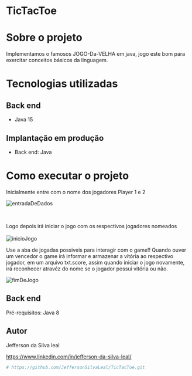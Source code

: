 # TicTacToe
# Sobre o projeto
Implementamos o famosos JOGO-Da-VELHA em java, jogo este bom para exercitar conceitos básicos da linguagem.

# Tecnologias utilizadas
## Back end
- Java 15

## Implantação em produção
- Back end: Java


# Como executar o projeto
Inicialmente entre com o nome dos jogadores Player 1 e 2
</br>

![entradaDeDados](https://user-images.githubusercontent.com/74872760/130299395-a930ee76-e9d3-40a4-81ad-a206d5ac38d0.png)

</br>

Logo depois irá iniciar o jogo com os respectivos jogadores nomeados
</br>
</br>
![inicioJogo](https://user-images.githubusercontent.com/74872760/130299478-549b303c-ed40-457c-8d50-6f5a3c7a7480.png)
</br>

Use a aba de jogadas possiveis para interagir com o game!!
Quando ouver um vencedor o game irá informar e armazenar a vitória ao respectivo jogador, em um arquivo txt.score, assim quando iniciar o jogo novamente, irá reconhecer atravéz do nome se o jogador possui vitória ou não.
</br>

![fimDeJogo](https://user-images.githubusercontent.com/74872760/130299520-34552e36-1454-4dba-972b-10a98cf7b55b.png)
</br>

## Back end
Pré-requisitos: Java 8

## Autor

Jefferson da Silva leal

https://www.linkedin.com/in/jefferson-da-silva-leal/

```bash
# https://github.com/JeffersonSilvaLeal/TicTacToe.git

